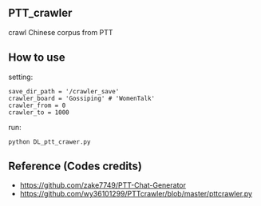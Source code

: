 ## PTT_crawler
crawl Chinese corpus from PTT

## How to use

setting:  
    
    save_dir_path = '/crawler_save'
    crawler_board = 'Gossiping' # 'WomenTalk'
    crawler_from = 0
    crawler_to = 1000 
    
run:  
    
    python DL_ptt_crawer.py


## Reference (Codes credits)
* https://github.com/zake7749/PTT-Chat-Generator
* https://github.com/wy36101299/PTTcrawler/blob/master/pttcrawler.py
